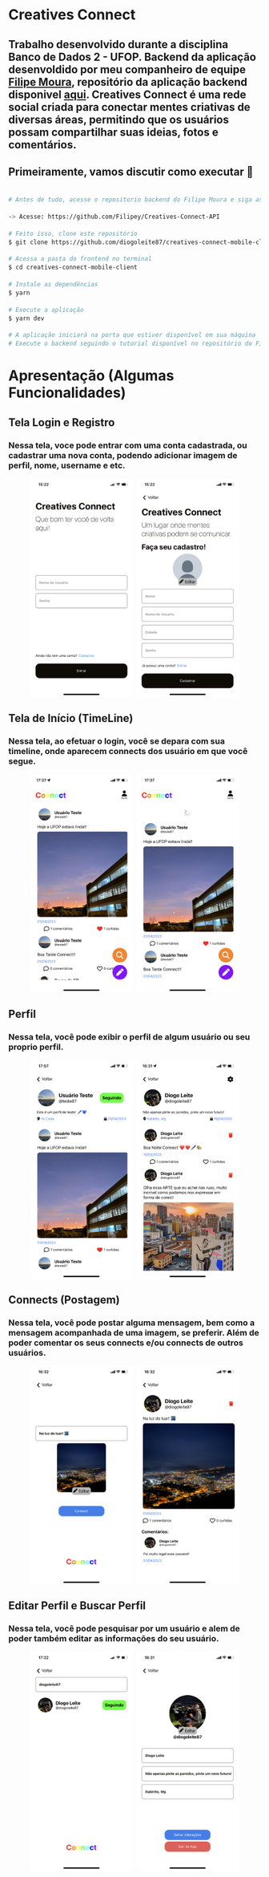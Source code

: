 # Creatives Connect

## Trabalho desenvolvido durante a disciplina Banco de Dados 2 - UFOP. Backend da aplicação desenvoldido por meu companheiro de equipe <a href="https://github.com/Filipey" target="_blank">Filipe Moura</a>, repositório da aplicação backend disponivel <a href="https://github.com/Filipey/Creatives-Connect-API" target="_blank">aqui</a>. Creatives Connect é uma rede social criada para conectar mentes criativas de diversas áreas, permitindo que os usuários possam compartilhar suas ideias, fotos e comentários.

## Primeiramente, vamos discutir como executar 🏃‍

```bash

# Antes de tudo, acesse o repositorio backend do Filipe Moura e siga as instruções para instalar o backend da aplicação

-> Acesse: https://github.com/Filipey/Creatives-Connect-API

# Feito isso, clone este repositório
$ git clone https://github.com/diogoleite87/creatives-connect-mobile-client

# Acessa a pasta do frontend no terminal
$ cd creatives-connect-mobile-client

# Instale as dependências
$ yarn

# Execute a aplicação
$ yarn dev

# A aplicação iniciará na porta que estiver disponível em sua máquina
# Execute o backend seguindo o tutorial disponível no repositório do Filipe Moura

```

# Apresentação (Algumas Funcionalidades)

## Tela Login e Registro

### Nessa tela, voce pode entrar com uma conta cadastrada, ou cadastrar uma nova conta, podendo adicionar imagem de perfil, nome, username e etc.

<div style="display: flex; gap: 10px; justify-content: center;">
  <img src="./assets/loginScreen.png" style="width: 40%;">
  <img src="./assets/registerScreen.png" style="width: 40%;">
</div>

## Tela de Início (TimeLine)

### Nessa tela, ao efetuar o login, você se depara com sua timeline, onde aparecem connects dos usuário em que você segue.

<div style="display: flex; gap: 10px; justify-content: center;">
  <img src="./assets/timeLineScreen.png" style="width: 40%;">
  <img src="./assets/timeLineRefreshScreen.png" style="width: 40%;">
</div>

## Perfil

### Nessa tela, você pode exibir o perfil de algum usuário ou seu proprio perfil.

<div style="display: flex; gap: 10px; justify-content: center;">
  <img src="./assets/profileUserScreen.png" style="width: 40%;">
  <img src="./assets/profileScreen.png" style="width: 40%;">
</div>

## Connects (Postagem)

### Nessa tela, você pode postar alguma mensagem, bem como a mensagem acompanhada de uma imagem, se preferir. Além de poder comentar os seus connects e/ou connects de outros usuários.

<div style="display: flex; gap: 10px; justify-content: center;">
  <img src="./assets/postConnectScreen.png" style="width: 40%;">
  <img src="./assets/connectScreen.png" style="width: 40%;">
</div>

## Editar Perfil e Buscar Perfil

### Nessa tela, você pode pesquisar por um usuário e alem de poder também editar as informações do seu usuário.

<div style="display: flex; gap: 10px; justify-content: center;">
  <img src="./assets/searchProfileScreen.png" style="width: 40%;">
  <img src="./assets/editProfileScreen.png" style="width: 40%;">
</div>
